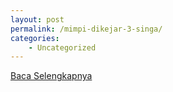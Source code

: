 ```yaml
---
layout: post
permalink: /mimpi-dikejar-3-singa/
categories:
    - Uncategorized
---
```


[Baca Selengkapnya](/08)